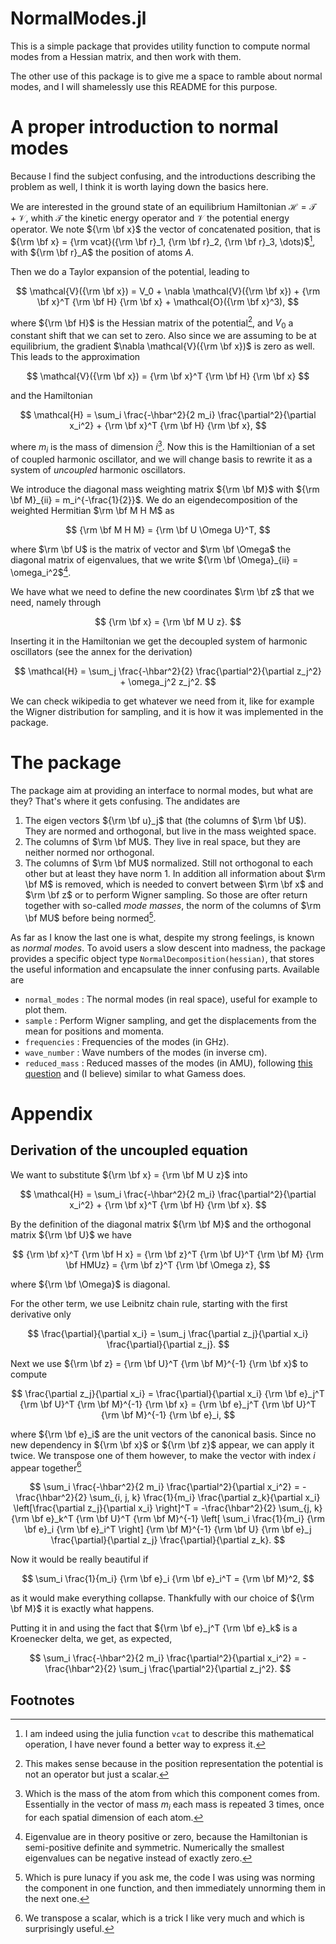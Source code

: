 # NormalModes.jl

This is a simple package that provides utility function to compute normal modes from a Hessian matrix, and then work with them.

The other use of this package is to give me a space to ramble about normal modes, and I will shamelessly use this README for this purpose.

# A proper introduction to normal modes

Because I find the subject confusing, and the introductions describing the problem as well, I think it is worth laying down the basics here.

We are interested in the ground state of an equilibrium Hamiltonian $\mathcal{H} = \mathcal{T} + \mathcal{V}$, whith $\mathcal{T}$ the kinetic energy operator and $\mathcal{V}$ the potential energy operator. We note ${\rm \bf x}$ the vector of concatenated position, that is ${\rm \bf x} = {\rm vcat}({\rm \bf r}_1, {\rm \bf r}_2, {\rm \bf r}_3, \dots)$[^julia], with ${\rm \bf r}_A$ the position of atoms $A$.

Then we do a Taylor expansion of the potential, leading to

$$
\mathcal{V}({\rm \bf x}) = V_0 + \nabla \mathcal{V}({\rm \bf x}) + {\rm \bf x}^T {\rm \bf H} {\rm \bf x} + \mathcal{O}({\rm \bf x}^3),
$$

where ${\rm \bf H}$ is the Hessian matrix of the potential[^potential], and $V_0$ a constant shift that we can set to zero. Also since we are assuming to be at equilibrium, the gradient $\nabla \mathcal{V}({\rm \bf x})$ is zero as well. This leads to the approximation

$$
\mathcal{V}({\rm \bf x}) = {\rm \bf x}^T {\rm \bf H} {\rm \bf x}
$$

and the Hamiltonian

$$
\mathcal{H} = \sum_i \frac{-\hbar^2}{2 m_i} \frac{\partial^2}{\partial x_i^2} + {\rm \bf x}^T {\rm \bf H} {\rm \bf x},
$$

where $m_i$ is the mass of dimension $i$[^mass]. Now this is the Hamiltionian of a set of coupled harmonic oscillator, and we will change basis to rewrite it as a system of *uncoupled* harmonic oscillators.

We introduce the diagonal mass weighting matrix ${\rm \bf M}$ with ${\rm \bf M}_{ii} = m_i^{-\frac{1}{2}}$. We do an eigendecomposition of the weighted Hermitian $\rm \bf M H M$ as

$$
{\rm \bf M H M} = {\rm \bf U \Omega U}^T,
$$

where $\rm \bf U$ is the matrix of vector and $\rm \bf \Omega$ the diagonal matrix of eigenvalues, that we write ${\rm \bf \Omega}_{ii} = \omega_i^2$[^posdef].

We have what we need to define the new coordinates $\rm \bf z$ that we need, namely through

$$
{\rm \bf x} = {\rm \bf M U z}.
$$

Inserting it in the Hamiltonian we get the decoupled system of harmonic oscillators (see the annex for the derivation)

$$
\mathcal{H} = \sum_j \frac{-\hbar^2}{2} \frac{\partial^2}{\partial z_j^2} + \omega_j^2 z_j^2.
$$

We can check wikipedia to get whatever we need from it, like for example the Wigner distribution for sampling, and it is how it was implemented in the package.

# The package

The package aim at providing an interface to normal modes, but what are they? That's where it gets confusing. The andidates are

1. The eigen vectors ${\rm \bf u}_j$ that (the columns of $\rm \bf U$). They are normed and orthogonal, but live in the mass weighted space.
2. The columns of $\rm \bf MU$. They live in real space, but they are neither normed nor orthogonal.
3. The columns of $\rm \bf MU$ normalized. Still not orthogonal to each other but at least they have norm 1. In addition all information about $\rm \bf M$ is removed, which is needed to convert between $\rm \bf x$ and $\rm \bf z$ or to perform Wigner sampling. So those are ofter return together with so-called *mode masses*, the norm of the columns of $\rm \bf MU$ before being normed[^lunacy].

As far as I know the last one is what, despite my strong feelings, is known as *normal modes*. To avoid users a slow descent into madness, the package provides a specific object type `NormalDecomposition(hessian)`, that stores the useful information and encapsulate the inner confusing parts. Available are
- `normal_modes` : The normal modes (in real space), useful for example to plot them.
- `sample` : Perform Wigner sampling, and get the displacements from the mean for positions and momenta.
- `frequencies` : Frequencies of the modes (in GHz).
- `wave_number` : Wave numbers of the modes (in inverse cm).
- `reduced_mass` : Reduced masses of the modes (in AMU), following [this question](https://physics.stackexchange.com/questions/401370/normal-modes-how-to-get-reduced-masses-from-displacement-vectors-atomic-masses) and (I believe) similar to what Gamess does.

# Appendix

## Derivation of the uncoupled equation

We want to substitute ${\rm \bf x} = {\rm \bf M U z}$ into

$$
\mathcal{H} = \sum_i \frac{-\hbar^2}{2 m_i} \frac{\partial^2}{\partial x_i^2} + {\rm \bf x}^T {\rm \bf H} {\rm \bf x}.
$$

By the definition of the diagonal matrix ${\rm \bf M}$ and the orthogonal matrix ${\rm \bf U}$ we have

$$
{\rm \bf x}^T {\rm \bf H x} =
    {\rm \bf z}^T {\rm \bf U}^T {\rm \bf M} {\rm \bf HMUz} = {\rm \bf z}^T {\rm \bf \Omega z},
$$

where ${\rm \bf \Omega}$ is diagonal.

For the other term, we use Leibnitz chain rule, starting with the first derivative only

$$
\frac{\partial}{\partial x_i} =
    \sum_j \frac{\partial z_j}{\partial x_i} \frac{\partial}{\partial z_j}.
$$

Next we use ${\rm \bf z} = {\rm \bf U}^T {\rm \bf M}^{-1} {\rm \bf x}$ to compute

$$
\frac{\partial z_j}{\partial x_i} =
    \frac{\partial}{\partial x_i} {\rm \bf e}_j^T {\rm \bf U}^T {\rm \bf M}^{-1} {\rm \bf x} =
    {\rm \bf e}_j^T {\rm \bf U}^T {\rm \bf M}^{-1} {\rm \bf e}_i,
$$

where ${\rm \bf e}_i$ are the unit vectors of the canonical basis. Since no new
dependency in ${\rm \bf x}$ or ${\rm \bf z}$ appear, we can apply it
twice. We transpose one of them however, to make the vector with index $i$
appear together[^transpose_trick]

$$
\sum_i \frac{-\hbar^2}{2 m_i} \frac{\partial^2}{\partial x_i^2} =
    -\frac{\hbar^2}{2} \sum_{i, j, k} \frac{1}{m_i}
        \frac{\partial z_k}{\partial x_i}
        \left[\frac{\partial z_j}{\partial x_i} \right]^T
    = -\frac{\hbar^2}{2} \sum_{j, k}
        {\rm \bf e}_k^T {\rm \bf U}^T {\rm \bf M}^{-1}
        \left[ \sum_i \frac{1}{m_i} {\rm \bf e}_i {\rm \bf e}_i^T \right]
        {\rm \bf M}^{-1} {\rm \bf U} {\rm \bf e}_j
        \frac{\partial}{\partial z_j} \frac{\partial}{\partial z_k}.
$$

Now it would be really beautiful if

$$
\sum_i \frac{1}{m_i} {\rm \bf e}_i {\rm \bf e}_i^T = {\rm \bf M}^2,
$$

as it would make everything collapse. Thankfully with our choice of ${\rm \bf M}$ it is exactly what happens.

Putting it in and using the fact that ${\rm \bf e}_j^T {\rm \bf e}_k$ is a Kroenecker delta, we get, as expected,

$$
\sum_i \frac{-\hbar^2}{2 m_i} \frac{\partial^2}{\partial x_i^2}
    = -\frac{\hbar^2}{2} \sum_j \frac{\partial^2}{\partial z_j^2}.
$$

## Footnotes

[^julia]: I am indeed using the julia function `vcat` to describe this mathematical operation, I have never found a better way to express it.

[^potential]: This makes sense because in the position representation the potential is not an operator but just a scalar.

[^mass]: Which is the mass of the atom from which this component comes from. Essentially in the vector of mass $m_i$ each mass is repeated 3 times, once for each spatial dimension of each atom.

[^posdef]: Eigenvalue are in theory positive or zero, because the Hamiltonian is semi-positive definite and symmetric. Numerically the smallest eigenvalues can be negative instead of exactly zero.

[^annex]: The correct transformation of the derivative requires a bit of work to properly simplify, but trust me you can do it.

[^lunacy]: Which is pure lunacy if you ask me, the code I was using was norming the component in one function, and then immediately unnorming them in the next one. 

[^transpose_trick]: We transpose a scalar, which is a trick I like very much and
which is surprisingly useful.
